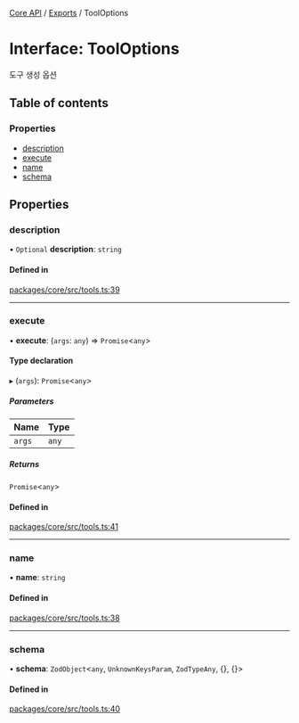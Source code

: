 [Core API](../../) / [Exports](../modules) / ToolOptions

# Interface: ToolOptions

도구 생성 옵션

## Table of contents

### Properties

- [description](ToolOptions#description)
- [execute](ToolOptions#execute)
- [name](ToolOptions#name)
- [schema](ToolOptions#schema)

## Properties

### description

• `Optional` **description**: `string`

#### Defined in

[packages/core/src/tools.ts:39](https://github.com/robotaio/robota/blob/c397724a2d06d66ad71d874519312f9bbb9b1d70/packages/core/src/tools.ts#L39)

___

### execute

• **execute**: (`args`: `any`) => `Promise`\<`any`\>

#### Type declaration

▸ (`args`): `Promise`\<`any`\>

##### Parameters

| Name | Type |
| :------ | :------ |
| `args` | `any` |

##### Returns

`Promise`\<`any`\>

#### Defined in

[packages/core/src/tools.ts:41](https://github.com/robotaio/robota/blob/c397724a2d06d66ad71d874519312f9bbb9b1d70/packages/core/src/tools.ts#L41)

___

### name

• **name**: `string`

#### Defined in

[packages/core/src/tools.ts:38](https://github.com/robotaio/robota/blob/c397724a2d06d66ad71d874519312f9bbb9b1d70/packages/core/src/tools.ts#L38)

___

### schema

• **schema**: `ZodObject`\<`any`, `UnknownKeysParam`, `ZodTypeAny`, {}, {}\>

#### Defined in

[packages/core/src/tools.ts:40](https://github.com/robotaio/robota/blob/c397724a2d06d66ad71d874519312f9bbb9b1d70/packages/core/src/tools.ts#L40)
